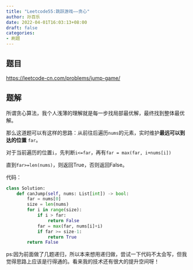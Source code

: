 ```yaml
---
title: "Leetcode55:跳跃游戏——贪心"
author: 孙百乐
date: 2022-04-01T16:03:13+08:00
draft: false
categories: 
- 刷题
---
```


## 题目

https://leetcode-cn.com/problems/jump-game/

## 题解

所谓贪心算法，我个人浅薄的理解就是每一步找局部最优解，最终找到整体最优解。

那么这道题可以有这样的思路：从前往后遍历`nums`的元素，实时维护**最远可以到达的位置** `far`。

对于当前遍历的位置`i`，先判断`i<=far`，再有`far = max(far, i+nums[i])`

直到`far>=len(nums)`，则返回True，否则返回False。

代码：

```python
class Solution:
    def canJump(self, nums: List[int]) -> bool:
        far = nums[0]
        size = len(nums)
        for i in range(size):
            if i > far:
                return False
            far = max(far, nums[i]+i)
            if far >= size-1:
                return True
        return False
```



ps:因为前面做了几题递归，所以本来想用递归做，尝试一下代码不太会写，但我觉得思路上应该是行得通的。看来我的技术还有很大的提升空间呀！
